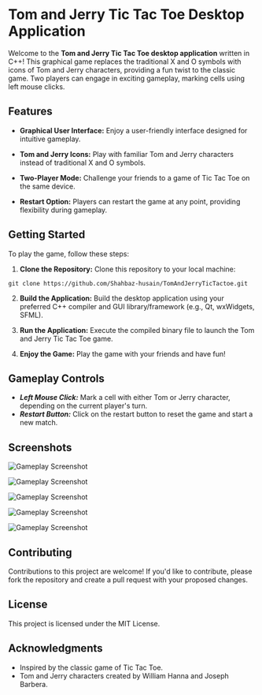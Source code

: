 
# Tom and Jerry Tic Tac Toe Desktop Application

Welcome to the **Tom and Jerry Tic Tac Toe desktop application** written in C++! This graphical game replaces the traditional X and O symbols with icons of Tom and Jerry characters, providing a fun twist to the classic game. Two players can engage in exciting gameplay, marking cells using left mouse clicks.

## Features
- **Graphical User Interface:** Enjoy a user-friendly interface designed for intuitive gameplay.

- **Tom and Jerry Icons:** Play with familiar Tom and Jerry characters instead of traditional X and O symbols.

- **Two-Player Mode:** Challenge your friends to a game of Tic Tac Toe on the same device.

- **Restart Option:** Players can restart the game at any point, providing flexibility during gameplay.  

## Getting Started
To play the game, follow these steps: 

1. **Clone the Repository:** Clone this repository to your local machine:  

```
git clone https://github.com/Shahbaz-husain/TomAndJerryTicTactoe.git
```
2. **Build the Application:**   Build the desktop application using your preferred C++ compiler and GUI library/framework (e.g., Qt, wxWidgets, SFML).

3. **Run the Application:** Execute the compiled binary file to launch the Tom and Jerry Tic Tac Toe game.

4. **Enjoy the Game:** Play the game with your friends and have fun!

## Gameplay Controls
- ***Left Mouse Click:*** Mark a cell with either Tom or Jerry character, depending on the current player's turn.
- ***Restart Button:*** Click on the restart button to reset the game and start a new match.

## Screenshots
![Gameplay Screenshot](Screenshots/sc1.png)
  

![Gameplay Screenshot](Screenshots/sc2.png)
  

![Gameplay Screenshot](Screenshots/sc3.png)
  

![Gameplay Screenshot](Screenshots/sc4.png)  
  

![Gameplay Screenshot](Screenshots/sc5.png)  
  
  

## Contributing
Contributions to this project are welcome! If you'd like to contribute, please fork the repository and create a pull request with your proposed changes.

## License
This project is licensed under the MIT License.

## Acknowledgments
- Inspired by the classic game of Tic Tac Toe.
- Tom and Jerry characters created by William Hanna and Joseph Barbera.




